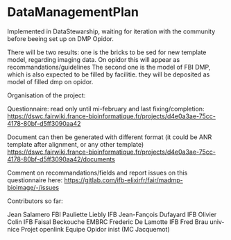 # DataManagementPlan


Implemented in DataStewarship, waiting for iteration with the community before beeing set up on DMP Opidor.

There will be two results: one is the bricks to be sed for new template model, regarding imaging data. On opidor this will appear as recommandations/guidelines
The second one is the model of FBI DMP, which is also expected to be filled by facilitie. they will be deposited as model of filled dmp on opidor.

Organisation of the project: 

Questionnaire: read only until mi-february and last fixing/completion:
https://dswc.fairwiki.france-bioinformatique.fr/projects/d4e0a3ae-75cc-4178-80bf-d5ff3090aa42

Document can then be generated with different format (it could be ANR template after alignment, or any other template) 
https://dswc.fairwiki.france-bioinformatique.fr/projects/d4e0a3ae-75cc-4178-80bf-d5ff3090aa42/documents

Comment on recommandations/fields and  report issues on this questionnaire here:
https://gitlab.com/ifb-elixirfr/fair/madmp-bioimage/-/issues

 

Contributors so far:

Jean Salamero FBI
Pauliette Liebly IFB
Jean-Fançois Dufayard IFB
Olivier Colin IFB
Faisal Beckouche EMBRC
Frederic De Lamotte IFB
Fred Brau univ-nice
Projet openlink 
Equipe Opidor inist (MC Jacquemot)

